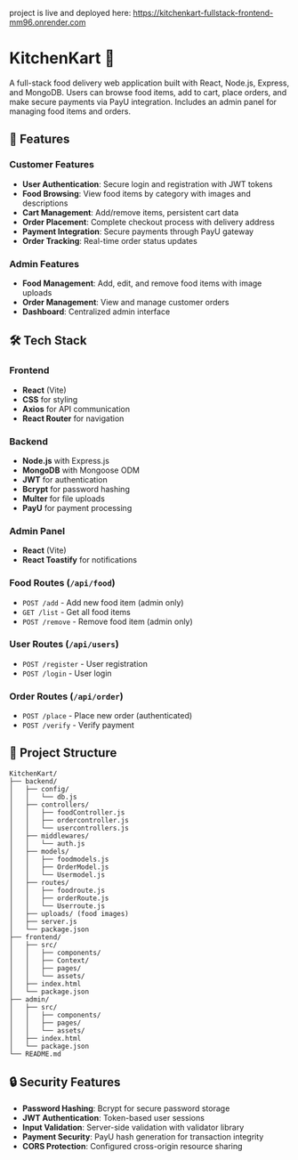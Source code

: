 project is live and deployed here: https://kitchenkart-fullstack-frontend-mm96.onrender.com


# KitchenKart 🍔

A full-stack food delivery web application built with React, Node.js, Express, and MongoDB. Users can browse food items, add to cart, place orders, and make secure payments via PayU integration. Includes an admin panel for managing food items and orders.

## 🚀 Features

### Customer Features
- **User Authentication**: Secure login and registration with JWT tokens
- **Food Browsing**: View food items by category with images and descriptions
- **Cart Management**: Add/remove items, persistent cart data
- **Order Placement**: Complete checkout process with delivery address
- **Payment Integration**: Secure payments through PayU gateway
- **Order Tracking**: Real-time order status updates

### Admin Features
- **Food Management**: Add, edit, and remove food items with image uploads
- **Order Management**: View and manage customer orders
- **Dashboard**: Centralized admin interface

## 🛠️ Tech Stack

### Frontend
- **React** (Vite)
- **CSS** for styling
- **Axios** for API communication
- **React Router** for navigation

### Backend
- **Node.js** with Express.js
- **MongoDB** with Mongoose ODM
- **JWT** for authentication
- **Bcrypt** for password hashing
- **Multer** for file uploads
- **PayU** for payment processing

### Admin Panel
- **React** (Vite)
- **React Toastify** for notifications


### Food Routes (`/api/food`)
- `POST /add` - Add new food item (admin only)
- `GET /list` - Get all food items
- `POST /remove` - Remove food item (admin only)

### User Routes (`/api/users`)
- `POST /register` - User registration
- `POST /login` - User login

### Order Routes (`/api/order`)
- `POST /place` - Place new order (authenticated)
- `POST /verify` - Verify payment

## 📁 Project Structure

```
KitchenKart/
├── backend/
│   ├── config/
│   │   └── db.js
│   ├── controllers/
│   │   ├── foodController.js
│   │   ├── ordercontroller.js
│   │   └── usercontrollers.js
│   ├── middlewares/
│   │   └── auth.js
│   ├── models/
│   │   ├── foodmodels.js
│   │   ├── OrderModel.js
│   │   └── Usermodel.js
│   ├── routes/
│   │   ├── foodroute.js
│   │   ├── orderRoute.js
│   │   └── Userroute.js
│   ├── uploads/ (food images)
│   ├── server.js
│   └── package.json
├── frontend/
│   ├── src/
│   │   ├── components/
│   │   ├── Context/
│   │   ├── pages/
│   │   └── assets/
│   ├── index.html
│   └── package.json
├── admin/
│   ├── src/
│   │   ├── components/
│   │   ├── pages/
│   │   └── assets/
│   ├── index.html
│   └── package.json
└── README.md
```

## 🔒 Security Features

- **Password Hashing**: Bcrypt for secure password storage
- **JWT Authentication**: Token-based user sessions
- **Input Validation**: Server-side validation with validator library
- **Payment Security**: PayU hash generation for transaction integrity
- **CORS Protection**: Configured cross-origin resource sharing

